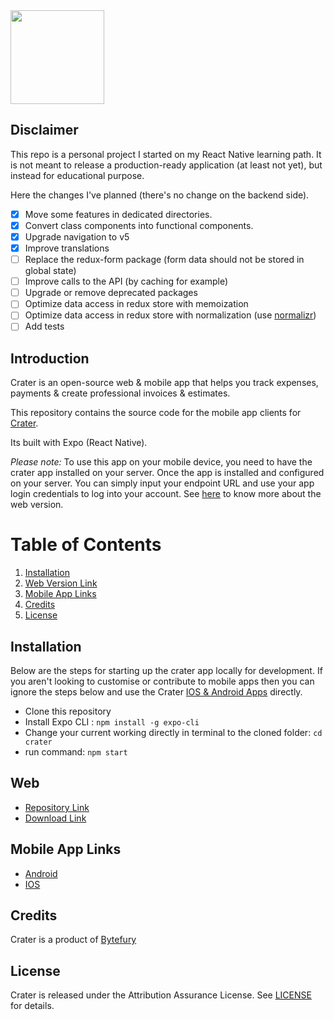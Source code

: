 <img height="150px" src="https://res.cloudinary.com/bytefury/image/upload/v1574149856/Crater/craterframe.png">

## Disclaimer

This repo is a personal project I started on my React Native learning path.
It is not meant to release a production-ready application (at least not yet), but instead for educational purpose.

Here the changes I've planned (there's no change on the backend side).

- [x] Move some features in dedicated directories.
- [x] Convert class components into functional components.
- [x] Upgrade navigation to v5
- [x] Improve translations
- [ ] Replace the redux-form package (form data should not be stored in global state)
- [ ] Improve calls to the API (by caching for example)
- [ ] Upgrade or remove deprecated packages
- [ ] Optimize data access in redux store  with memoization
- [ ] Optimize data access in redux store  with normalization (use [normalizr](https://github.com/paularmstrong/normalizr))
- [ ] Add tests

## Introduction

Crater is an open-source web & mobile app that helps you track expenses, payments & create professional invoices & estimates.

This repository contains the source code for the mobile app clients for [Crater](https://craterapp.com).

Its built with Expo (React Native).

*Please note:* To use this app on your mobile device, you need to have the crater app installed on your server. Once the app is installed and configured on your server. You can simply input your endpoint URL and use your app login credentials to log into your account. See [here](#web) to know more about the web version.

# Table of Contents

1. [Installation](#installation)
2. [Web Version Link](#web)
3. [Mobile App Links](#mobile-app-links)
4. [Credits](#credits)
5. [License](#license)

## Installation
Below are the steps for starting up the crater app locally for development. If you aren't looking to customise or contribute to mobile apps then you can ignore the steps below and use the Crater [IOS & Android Apps](#mobile-app-links) directly.

- Clone this repository
- Install Expo CLI : `npm install -g expo-cli`
- Change your current working directly in terminal to the cloned folder: `cd crater`
- run command: `npm start`

## Web
- [Repository Link](https://github.com/bytefuryco/crater)
- [Download Link](https://craterapp.com/downloads)

## Mobile App Links
- [Android](https://play.google.com/store/apps/details?id=com.craterapp.app)
- [IOS](https://apps.apple.com/app/id1489169767)

## Credits
Crater is a product of [Bytefury](https://bytefury.com)

## License
Crater is released under the Attribution Assurance License.
See [LICENSE](LICENSE) for details.
